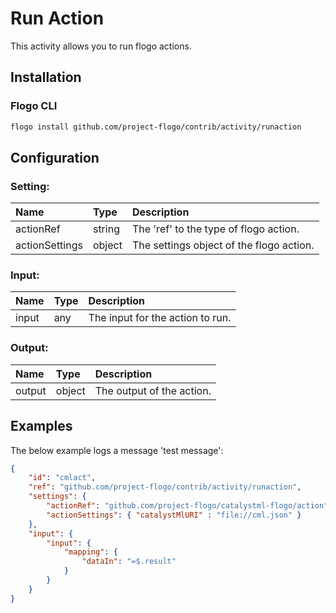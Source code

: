
# Run Action
This activity allows you to run flogo actions.

## Installation

### Flogo CLI
```bash
flogo install github.com/project-flogo/contrib/activity/runaction
```

## Configuration

### Setting:
| Name          | Type   | Description
|:---           | :---   | :---    
| actionRef     | string | The 'ref' to the type of flogo action.
| actionSettings| object | The settings object of the flogo action. 

### Input:
| Name          | Type   | Description
|:---           | :---   | :---    
| input         | any    | The input for the action to run. 


### Output:
| Name          | Type   | Description
|:---           | :---   | :---    
| output        | object | The output of the action.


## Examples
The below example logs a message 'test message':

```json
{
    "id": "cmlact",
    "ref": "github.com/project-flogo/contrib/activity/runaction",
    "settings": {
        "actionRef": "github.com/project-flogo/catalystml-flogo/action",
        "actionSettings": { "catalystMlURI" : "file://cml.json" }
    },
    "input": {
        "input": {
            "mapping": {
                "dataIn": "=$.result"
            }
        }
    }
}          
```